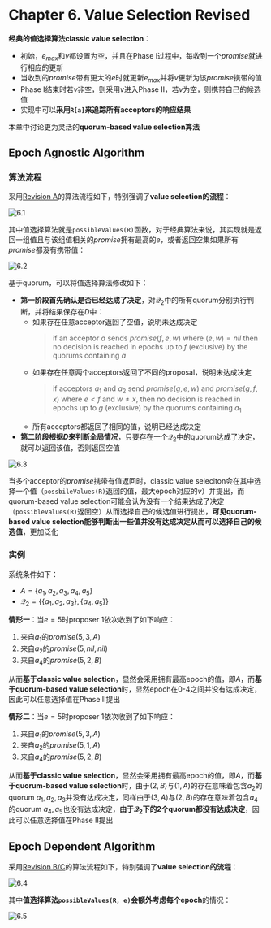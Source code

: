 # Chapter 6. Value Selection Revised

**经典的值选择算法classic value selection**：

- 初始，$e_{max}$和$v$都设置为空，并且在Phase I过程中，每收到一个$promise$就进行相应的更新
- 当收到的$promise$带有更大的$e$时就更新$e_{max}$并将$v$更新为该$promise$携带的值
- Phase I结束时若$v$非空，则采用$v$进入Phase II，若$v$为空，则携带自己的候选值
- 实现中可以**采用`R[a]`来追踪所有acceptors的响应结果**

本章中讨论更为灵活的**quorum-based value selection算法**

## Epoch Agnostic Algorithm

### 算法流程

采用[Revision A](https://github.com/JasonYuchen/notes/blob/master/dcr/4.Quorum_Intersection_Revised.md#%E8%B7%A8%E9%98%B6%E6%AE%B5%E7%9A%84quorum%E4%BA%A4%E9%9B%86-quorum-intersection-across-phases)的算法流程如下，特别强调了**value selection的流程**：

![6.1](images/6.1.png)

其中值选择算法就是`possibleValues(R)`函数，对于经典算法来说，其实现就是返回一组值且与该组值相关的$promise$拥有最高的$e$，或者返回空集如果所有$promise$都没有携带值：

![6.2](images/6.2.png)

基于quorum，可以将值选择算法修改如下：

- **第一阶段首先确认是否已经达成了决定**，对$\mathcal Q_2$中的所有quorum分别执行判断，并将结果保存在$D$中：
  - 如果存在任意acceptor返回了空值，说明未达成决定
    > if an acceptor $a$ sends $promise(f,e,w)$ where $(e,w) = nil$ then no decision is reached in epochs up to $f$ (exclusive) by the quorums containing $a$
  - 如果存在任意两个acceptors返回了不同的proposal，说明未达成决定
    > if acceptors $a_1$ and $a_2$ send $promise(g,e,w)$ and $promise(g,f,x)$ where $e<f$ and $w \neq x$, then no decision is reached in epochs up to $g$ (exclusive) by the quorums containing $a_1$
  - 所有acceptors都返回了相同的值，说明已经达成决定
- **第二阶段根据$D$来判断全局情况**，只要存在一个$\mathcal Q_2$中的quorum达成了决定，就可以返回该值，否则返回空值

![6.3](images/6.3.png)

当多个acceptor的$promise$携带有值返回时，classic value seleciton会在其中选择一个值（`possbileValues(R)`返回的值，最大epoch对应的$v$）并提出，而quorum-based value selection可能会认为没有一个结果达成了决定（`possibleValues(R)`返回空）从而选择自己的候选值进行提出，**可见quorum-based value selection能够判断出一些值并没有达成决定从而可以选择自己的候选值**，更加泛化

### 实例

系统条件如下：

- $A=\{a_1,a_2,a_3,a_4,a_5\}$
- $\mathcal Q_2=\{\{a_1,a_2,a_3\},\{a_4,a_5\}\}$

**情形一**：当$e=5$时proposer 1依次收到了如下响应：

1. 来自$a_1$的$promise(5,3,A)$
2. 来自$a_2$的$promise(5,nil,nil)$
3. 来自$a_4$的$promise(5,2,B)$

从而**基于classic value selection**，显然会采用拥有最高epoch的值，即$A$，而**基于quorum-based value selection**时，显然epoch在0-4之间并没有达成决定，因此可以任意选择值在Phase II提出

**情形二**：当$e=5$时proposer 1依次收到了如下响应：

1. 来自$a_1$的$promise(5,3,A)$
2. 来自$a_2$的$promise(5,1,A)$
3. 来自$a_4$的$promise(5,2,B)$

从而**基于classic value selection**，显然会采用拥有最高epoch的值，即$A$，而**基于quorum-based value selection**时，由于$(2,B)$与$(1,A)$的存在意味着包含$a_2$的quorum $a_1,a_2,a_3$并没有达成决定，同样由于$(3,A)$与$(2,B)$的存在意味着包含$a_4$的quorum $a_4,a_5$也没有达成决定，**由于$\mathcal Q_2$下的2个quorum都没有达成决定**，因此可以任意选择值在Phase II提出

## Epoch Dependent Algorithm

采用[Revision B/C](https://github.com/JasonYuchen/notes/blob/master/dcr/4.Quorum_Intersection_Revised.md#%E8%B7%A8epoch%E7%9A%84quorum%E4%BA%A4%E9%9B%86-quorum-intersection-across-epochs)的算法流程如下，特别强调了**value selection的流程**：

![6.4](images/6.4.png)

其中**值选择算法`possibleValues(R, e)`会额外考虑每个epoch**的情况：

![6.5](images/6.5.png)
